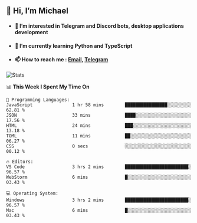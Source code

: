 ## 👋 Hi, I’m Michael
- #### 👀 I’m interested in Telegram and Discord bots, desktop applications development
- #### 🌱 I’m currently learning Python and TypeScript
- #### 📫 How to reach me : [Email](mailto:misha@kurapov.ru), [Telegram](https://t.me/mkurapov)

![Stats](https://github-readme-stats.vercel.app/api?username=krpff&show_icons=true&theme=github_dark&hide_border=true&hide=issues&count_private=true&layout=compact)


<!--START_SECTION:waka-->
📊 **This Week I Spent My Time On** 

```text
💬 Programming Languages: 
JavaScript               1 hr 58 mins        ████████████████░░░░░░░░░   62.81 % 
JSON                     33 mins             ████░░░░░░░░░░░░░░░░░░░░░   17.56 % 
HTML                     24 mins             ███░░░░░░░░░░░░░░░░░░░░░░   13.18 % 
TOML                     11 mins             ██░░░░░░░░░░░░░░░░░░░░░░░   06.27 % 
CSS                      0 secs              ░░░░░░░░░░░░░░░░░░░░░░░░░   00.12 % 

🔥 Editors: 
VS Code                  3 hrs 2 mins        ████████████████████████░   96.57 % 
WebStorm                 6 mins              █░░░░░░░░░░░░░░░░░░░░░░░░   03.43 % 

💻 Operating System: 
Windows                  3 hrs 2 mins        ████████████████████████░   96.57 % 
Mac                      6 mins              █░░░░░░░░░░░░░░░░░░░░░░░░   03.43 % 
```


<!--END_SECTION:waka-->
